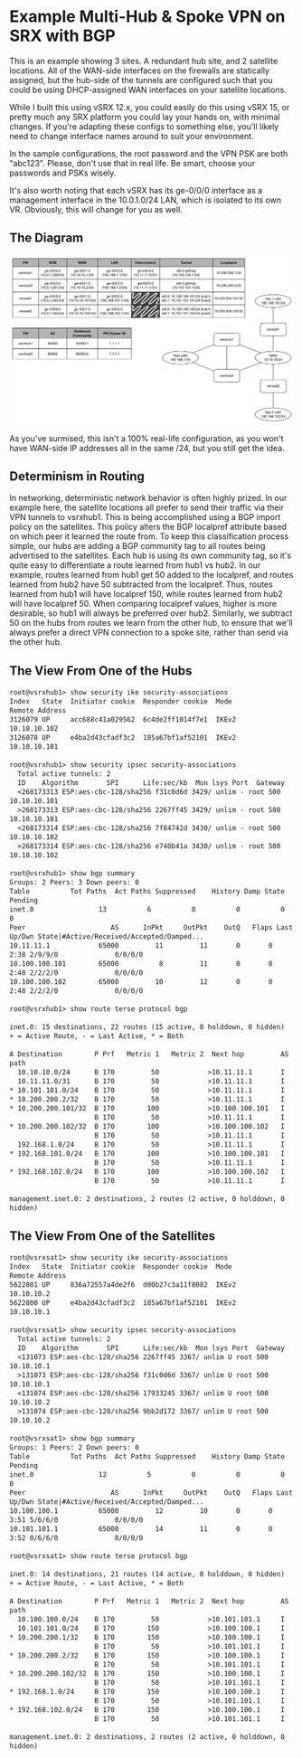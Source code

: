 # Example Multi-Hub & Spoke VPN on SRX with BGP

This is an example showing 3 sites.  A redundant hub site, and 2 satellite locations.  All of the WAN-side interfaces on the firewalls are statically assigned, but the hub-side of the tunnels are configured such that you could be using DHCP-assigned WAN interfaces on your satellite locations.

While I built this using vSRX 12.x, you could easily do this using vSRX 15, or pretty much any SRX platform you could lay your hands on, with minimal changes. If you're adapting these configs to something else, you'll likely need to change interface names around to suit your environment.

In the sample configurations, the root password and the VPN PSK are both "abc123". Please, don't use that in real life. Be smart, choose your passwords and PSKs wisely.

It's also worth noting that each vSRX has its ge-0/0/0 interface as a management interface in the 10.0.1.0/24 LAN, which is isolated to its own VR. Obviously, this will change for you as well.

## The Diagram
![Diagram](topology.png)

As you've surmised, this isn't a 100% real-life configuration, as you won't have WAN-side IP addresses all in the same /24, but you still get the idea.

## Determinism in Routing
In networking, deterministic network behavior is often highly prized.  In our example here, the satellite locations all prefer to send their traffic via their VPN tunnels to vsrxhub1. This is being accomplished using a BGP import policy on the satellites.  This policy alters the BGP localpref attribute based on which peer it learned the route from.  To keep this classification process simple, our hubs are adding a BGP community tag to all routes being advertised to the satellites. Each hub is using its own community tag, so it's quite easy to differentiate a route learned from hub1 vs hub2.  In our example, routes learned from hub1 get 50 added to the localpref, and routes learned from hub2 have 50 subtracted from the localpref.  Thus, routes learned from hub1 will have localpref 150, while routes learned from hub2 will have localpref 50.  When comparing localpref values, higher is more desirable, so hub1 will always be preferred over hub2.  Similarly, we subtract 50 on the hubs from routes we learn from the other hub, to ensure that we'll always prefer a direct VPN connection to a spoke site, rather than send via the other hub.

## The View From One of the Hubs
```
root@vsrxhub1> show security ike security-associations
Index   State  Initiator cookie  Responder cookie  Mode           Remote Address
3126079 UP     acc688c41a029562  6c4de2ff1014f7e1  IKEv2          10.10.10.102
3126078 UP     e4ba2d43cfadf3c2  185a67bf1af52101  IKEv2          10.10.10.101

root@vsrxhub1> show security ipsec security-associations
  Total active tunnels: 2
  ID    Algorithm       SPI      Life:sec/kb  Mon lsys Port  Gateway
  <268173313 ESP:aes-cbc-128/sha256 f31c0d6d 3429/ unlim - root 500 10.10.10.101
  >268173313 ESP:aes-cbc-128/sha256 2267ff45 3429/ unlim - root 500 10.10.10.101
  <268173314 ESP:aes-cbc-128/sha256 7f84742d 3430/ unlim - root 500 10.10.10.102
  >268173314 ESP:aes-cbc-128/sha256 e740b41a 3430/ unlim - root 500 10.10.10.102

root@vsrxhub1> show bgp summary
Groups: 2 Peers: 3 Down peers: 0
Table          Tot Paths  Act Paths Suppressed    History Damp State    Pending
inet.0                13          6          0          0          0          0
Peer                     AS      InPkt     OutPkt    OutQ   Flaps Last Up/Dwn State|#Active/Received/Accepted/Damped...
10.11.11.1            65000         11         11       0       0        2:38 2/9/9/0              0/0/0/0
10.100.100.101        65000          8         11       0       0        2:48 2/2/2/0              0/0/0/0
10.100.100.102        65000         10         12       0       0        2:48 2/2/2/0              0/0/0/0

root@vsrxhub1> show route terse protocol bgp

inet.0: 15 destinations, 22 routes (15 active, 0 holddown, 0 hidden)
+ = Active Route, - = Last Active, * = Both

A Destination        P Prf   Metric 1   Metric 2  Next hop         AS path
  10.10.10.0/24      B 170         50            >10.11.11.1       I
  10.11.11.0/31      B 170         50            >10.11.11.1       I
* 10.101.101.0/24    B 170         50            >10.11.11.1       I
* 10.200.200.2/32    B 170         50            >10.11.11.1       I
* 10.200.200.101/32  B 170        100            >10.100.100.101   I
                     B 170         50            >10.11.11.1       I
* 10.200.200.102/32  B 170        100            >10.100.100.102   I
                     B 170         50            >10.11.11.1       I
  192.168.1.0/24     B 170         50            >10.11.11.1       I
* 192.168.101.0/24   B 170        100            >10.100.100.101   I
                     B 170         50            >10.11.11.1       I
* 192.168.102.0/24   B 170        100            >10.100.100.102   I
                     B 170         50            >10.11.11.1       I

management.inet.0: 2 destinations, 2 routes (2 active, 0 holddown, 0 hidden)
```
## The View From One of the Satellites
```
root@vsrxsat1> show security ike security-associations
Index   State  Initiator cookie  Responder cookie  Mode           Remote Address
5622801 UP     836a72557a4de2f6  d00b27c3a11f8082  IKEv2          10.10.10.2
5622800 UP     e4ba2d43cfadf3c2  185a67bf1af52101  IKEv2          10.10.10.1

root@vsrxsat1> show security ipsec security-associations
  Total active tunnels: 2
  ID    Algorithm       SPI      Life:sec/kb  Mon lsys Port  Gateway
  <131073 ESP:aes-cbc-128/sha256 2267ff45 3367/ unlim U root 500 10.10.10.1
  >131073 ESP:aes-cbc-128/sha256 f31c0d6d 3367/ unlim U root 500 10.10.10.1
  <131074 ESP:aes-cbc-128/sha256 17933245 3367/ unlim U root 500 10.10.10.2
  >131074 ESP:aes-cbc-128/sha256 9bb2d172 3367/ unlim U root 500 10.10.10.2

root@vsrxsat1> show bgp summary
Groups: 1 Peers: 2 Down peers: 0
Table          Tot Paths  Act Paths Suppressed    History Damp State    Pending
inet.0                12          5          0          0          0          0
Peer                     AS      InPkt     OutPkt    OutQ   Flaps Last Up/Dwn State|#Active/Received/Accepted/Damped...
10.100.100.1          65000         12         10       0       0        3:51 5/6/6/0              0/0/0/0
10.101.101.1          65000         14         11       0       0        3:52 0/6/6/0              0/0/0/0

root@vsrxsat1> show route terse protocol bgp

inet.0: 14 destinations, 21 routes (14 active, 0 holddown, 0 hidden)
+ = Active Route, - = Last Active, * = Both

A Destination        P Prf   Metric 1   Metric 2  Next hop         AS path
  10.100.100.0/24    B 170         50            >10.101.101.1     I
  10.101.101.0/24    B 170        150            >10.100.100.1     I
* 10.200.200.1/32    B 170        150            >10.100.100.1     I
                     B 170         50            >10.101.101.1     I
* 10.200.200.2/32    B 170        150            >10.100.100.1     I
                     B 170         50            >10.101.101.1     I
* 10.200.200.102/32  B 170        150            >10.100.100.1     I
                     B 170         50            >10.101.101.1     I
* 192.168.1.0/24     B 170        150            >10.100.100.1     I
                     B 170         50            >10.101.101.1     I
* 192.168.102.0/24   B 170        150            >10.100.100.1     I
                     B 170         50            >10.101.101.1     I

management.inet.0: 2 destinations, 2 routes (2 active, 0 holddown, 0 hidden)
```
